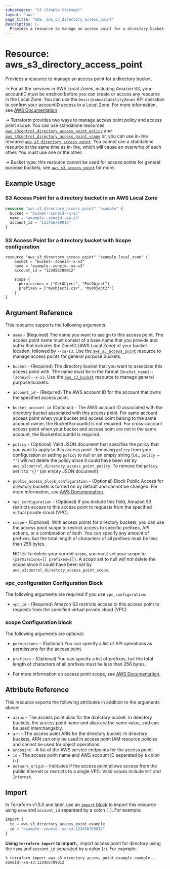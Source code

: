 ```yaml
---
subcategory: "S3 (Simple Storage)"
layout: "aws"
page_title: "AWS: aws_s3_directory_access_point"
description: |-
  Provides a resource to manage an access point for a directory bucket.
---
```

# Resource: aws_s3_directory_access_point
Provides a resource to manage an access point for a directory bucket.

-> For all the services in AWS Local Zones, including Amazon S3, your accountID must be enabled before you can create or access any resource in the Local Zone. You can use the `DescribeAvailabilityZones` API operation to confirm your accountID access to a Local Zone. For more information, see [AWS Documentation](https://docs.aws.amazon.com/AmazonS3/latest/userguide/opt-in-directory-bucket-lz.html)

-> Terraform provides two ways to manage access point policy and access point scope. You can use standalone resources [`aws_s3control_directory_access_point_policy`](aws_s3control_directory_access_point_policy.html) and  [`aws_s3control_directory_access_point_scope`](aws_s3control_directory_access_point_scope.html) or, you can use in-line resource [`aws_s3_directory_access_point`](aws_s3_directory_access_point.html). You cannot use a standalone resource at the same time as in-line, which will cause an overwrite of each other. You must use one or the other.

-> Bucket type: this resource cannot be used for access points for general purpose buckets, see [`aws_s3_access_point`](s3_access_point.html) for more. 

## Example Usage
### S3 Access Point for a directory bucket in an AWS Local Zone
```terraform
resource "aws_s3_directory_access_point" "example" {
  bucket = "bucket--zoneid--x-s3"
  name = "example--zoneid--xa-s3"
  account_id = "123456789012"
}
```

### S3 Access Point for a directory bucket with Scope configuration
```
resource "aws_s3_directory_access_point" "example_local_zone" {
    bucket = "bucket--zoneid--x-s3"
    name = "example--zoneid--xa-s3"
    account_id = "123456789012"
    
    scope {
      permissions = ["GetObject", "PutObject"]
      prefixes = ["myobject1.csv", "myobject2*"]
    }
}
```

## Argument Reference
This resource supports the following arguments:
* `name` - (Required) The name you want to assign to this access point. The access point name must consist of a base name that you provide and suffix that includes the ZoneID (AWS Local Zone) of your bucket location, followed by `--xa-s3`. Use the [`aws_s3_access_point`](s3_access_point.html) resource to manage access points for general purpose buckets.

* `bucket` - (Required) The directory bucket that you want to associate this access point with. The name must be in the format `[bucket_name]--[zoneid]--x-s3`. Use the [`aws_s3_bucket`](s3_bucket.html) resource to manage general purpose buckets.

* `account_id` - (Required) The AWS account ID for the account that owns the specified access point.

* `bucket_account_id` (Optional) - The AWS account ID associated with the directory bucket associated with this access point. For same account access point when your bucket and access point belong to the same account owner, the BucketAccountId is not required. For cross-account access point when your bucket and access point are not in the same account, the BucketAccountId is required.

* `policy` - (Optional) Valid JSON document that specifies the policy that you want to apply to this access point. Removing `policy` from your configuration or setting `policy` to null or an empty string (i.e., `policy = ""`) _will not_ delete the policy since it could have been set by `aws_s3control_directory_access_point_policy`. To remove the `policy`, set it to `"{}"` (an empty JSON document).

* `public_access_block_configuration` - (Optional) Block Public Access for directory buckets is turned on by  default and cannot be changed. For more information, see [AWS Documentation](https://docs.aws.amazon.com/AmazonS3/latest/userguide/access-control-block-public-access.html).

* `vpc_configuration` - (Optional) If you include this field, Amazon S3 restricts access to this access point to requests from the specified virtual private cloud (VPC).

* `scope` - (Optional). With access points for directory buckets, you can use the access point scope to restrict access to specific prefixes, API actions, or a combination of both. You can specify any amount of prefixes, but the total length of characters of all prefixes must be less than 256 bytes.

    NOTE: To delete your current `scope`, you must set your scope to `{permissions=[] prefixes=[]}`. A scope set to null _will not_ delete the scope since it could have been set by `aws_s3control_directory_access_point_scope`.


### vpc_configuration Configuration Block
The following arguments are required if you use `vpc_configuration`:
* `vpc_id` - (Required) Amazon S3 restricts access to this access point to requests from the specified virtual private cloud (VPC).


### scope Configuration block
The following arguments are optional:

* `permissions` – (Optional) You can specify a list of API operations as permissions for the access point.

* `prefixes` – (Optional) You can specify a list of prefixes, but the total length of characters of all prefixes must be less than 256 bytes. 

* For more information on access point scope, see [AWS Documentation](https://docs.aws.amazon.com/AmazonS3/latest/userguide/access-points-directory-buckets-manage-scope.html).


## Attribute Reference
This resource exports the following attributes in addition to the arguments above:
* `alias` - The access point alias for the directory bucket. In directory buckets, the access point name and alias are the same value, and can be used interchangably. 
* `arn` - The access point ARN for the directory bucket. In directory buckets, ARN can only be used in access point IAM resource policies and cannot be used for object operations.
* `endpoint` - A list of the AWS service endpoints for the access point.
* `id` - The access point name and AWS account ID separated by a colon (`:`). 
* `network_origin` - Indicates if the access point allows access from the public Internet or restricts to a single VPC. Valid values include `VPC` and `Internet`.


## Import
In Terraform v1.5.0 and later, use an [`import` block](https://developer.hashicorp.com/terraform/language/import) to import this resource using `name` and `account_id` separated by a colon (`:`).
For example:

```terraform
import {
  to = aws_s3_directory_access_point.example
  id = "example--zoneid--xa-s3:123456789012"
}
```


**Using `terraform import` to import.**, import access point for directory using the `name` and `account_id` separated by a colon (`:`). For example:

```console
% terraform import aws_s3_directory_access_point.example example--zoneid--xa-s3:123456789012
```